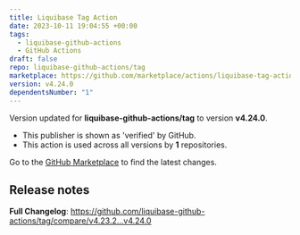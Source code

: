 ```yaml
---
title: Liquibase Tag Action
date: 2023-10-11 19:04:55 +00:00
tags:
  - liquibase-github-actions
  - GitHub Actions
draft: false
repo: liquibase-github-actions/tag
marketplace: https://github.com/marketplace/actions/liquibase-tag-action
version: v4.24.0
dependentsNumber: "1"
---
```



Version updated for **liquibase-github-actions/tag** to version **v4.24.0**.
- This publisher is shown as 'verified' by GitHub.
- This action is used across all versions by **1** repositories.

Go to the [GitHub Marketplace](https://github.com/marketplace/actions/liquibase-tag-action) to find the latest changes.

## Release notes

**Full Changelog**: https://github.com/liquibase-github-actions/tag/compare/v4.23.2...v4.24.0
